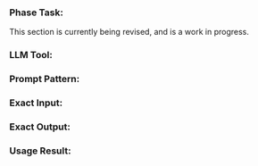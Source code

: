 ### Phase Task:

This section is currently being revised, and is a work in progress.

### LLM Tool:


### Prompt Pattern:


### Exact Input:


### Exact Output:


### Usage Result:
